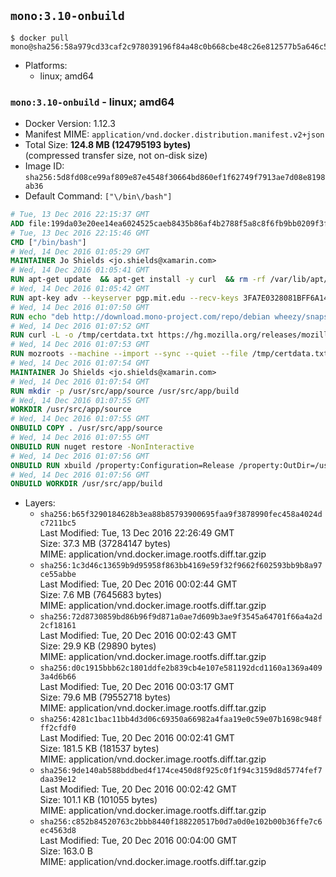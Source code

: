 ## `mono:3.10-onbuild`

```console
$ docker pull mono@sha256:58a979cd33caf2c978039196f84a48c0b668cbe48c26e812577b5a646c580327
```

-	Platforms:
	-	linux; amd64

### `mono:3.10-onbuild` - linux; amd64

-	Docker Version: 1.12.3
-	Manifest MIME: `application/vnd.docker.distribution.manifest.v2+json`
-	Total Size: **124.8 MB (124795193 bytes)**  
	(compressed transfer size, not on-disk size)
-	Image ID: `sha256:5d8fd08ce99af809e87e4548f30664bd860ef1f62749f7913ae7d08e8198ab36`
-	Default Command: `["\/bin\/bash"]`

```dockerfile
# Tue, 13 Dec 2016 22:15:37 GMT
ADD file:199da03e20ee14ea6024525caeb8435b86af4b2788f5a8c8f6fb9bb0209f3fff in / 
# Tue, 13 Dec 2016 22:15:46 GMT
CMD ["/bin/bash"]
# Wed, 14 Dec 2016 01:05:29 GMT
MAINTAINER Jo Shields <jo.shields@xamarin.com>
# Wed, 14 Dec 2016 01:05:41 GMT
RUN apt-get update 	&& apt-get install -y curl 	&& rm -rf /var/lib/apt/lists/*
# Wed, 14 Dec 2016 01:05:42 GMT
RUN apt-key adv --keyserver pgp.mit.edu --recv-keys 3FA7E0328081BFF6A14DA29AA6A19B38D3D831EF
# Wed, 14 Dec 2016 01:07:50 GMT
RUN echo "deb http://download.mono-project.com/repo/debian wheezy/snapshots/3.10.0 main" > /etc/apt/sources.list.d/mono-xamarin.list         && echo "deb http://download.mono-project.com/repo/debian 310-security main" >> /etc/apt/sources.list.d/mono-xamarin.list 	&& apt-get update 	&& apt-get install -y mono-devel fsharp mono-vbnc nuget 	&& rm -rf /var/lib/apt/lists/*
# Wed, 14 Dec 2016 01:07:52 GMT
RUN curl -L -o /tmp/certdata.txt https://hg.mozilla.org/releases/mozilla-release/raw-file/5d447d9abfdf/security/nss/lib/ckfw/builtins/certdata.txt
# Wed, 14 Dec 2016 01:07:53 GMT
RUN mozroots --machine --import --sync --quiet --file /tmp/certdata.txt
# Wed, 14 Dec 2016 01:07:54 GMT
MAINTAINER Jo Shields <jo.shields@xamarin.com>
# Wed, 14 Dec 2016 01:07:54 GMT
RUN mkdir -p /usr/src/app/source /usr/src/app/build
# Wed, 14 Dec 2016 01:07:55 GMT
WORKDIR /usr/src/app/source
# Wed, 14 Dec 2016 01:07:55 GMT
ONBUILD COPY . /usr/src/app/source
# Wed, 14 Dec 2016 01:07:55 GMT
ONBUILD RUN nuget restore -NonInteractive
# Wed, 14 Dec 2016 01:07:56 GMT
ONBUILD RUN xbuild /property:Configuration=Release /property:OutDir=/usr/src/app/build/
# Wed, 14 Dec 2016 01:07:56 GMT
ONBUILD WORKDIR /usr/src/app/build
```

-	Layers:
	-	`sha256:b65f3290184628b3ea88b85793900695faa9f3878990fec458a4024dc7211bc5`  
		Last Modified: Tue, 13 Dec 2016 22:26:49 GMT  
		Size: 37.3 MB (37284147 bytes)  
		MIME: application/vnd.docker.image.rootfs.diff.tar.gzip
	-	`sha256:1c3d46c13659b9d95958f863bb4169e59f32f9662f602593bb9b8a97ce55abbe`  
		Last Modified: Tue, 20 Dec 2016 00:02:44 GMT  
		Size: 7.6 MB (7645683 bytes)  
		MIME: application/vnd.docker.image.rootfs.diff.tar.gzip
	-	`sha256:72d8730859bd86b96f9d871a0ae7d609b3ae9f3545a64701f66a4a2d2cf18161`  
		Last Modified: Tue, 20 Dec 2016 00:02:43 GMT  
		Size: 29.9 KB (29890 bytes)  
		MIME: application/vnd.docker.image.rootfs.diff.tar.gzip
	-	`sha256:d0c1915bbb62c1801ddfe2b839cb4e107e581192dcd1160a1369a4093a4d6b66`  
		Last Modified: Tue, 20 Dec 2016 00:03:17 GMT  
		Size: 79.6 MB (79552718 bytes)  
		MIME: application/vnd.docker.image.rootfs.diff.tar.gzip
	-	`sha256:4281c1bac11bb4d3d06c69350a66982a4faa19e0c59e07b1698c948fff2cfdf0`  
		Last Modified: Tue, 20 Dec 2016 00:02:41 GMT  
		Size: 181.5 KB (181537 bytes)  
		MIME: application/vnd.docker.image.rootfs.diff.tar.gzip
	-	`sha256:9de140ab588bddbed4f174ce450d8f925c0f1f94c3159d8d5774fef7daa39e12`  
		Last Modified: Tue, 20 Dec 2016 00:02:42 GMT  
		Size: 101.1 KB (101055 bytes)  
		MIME: application/vnd.docker.image.rootfs.diff.tar.gzip
	-	`sha256:c852b84520763c2bbb8440f188220517b0d7a0d0e102b00b36ffe7c6ec4563d8`  
		Last Modified: Tue, 20 Dec 2016 00:04:00 GMT  
		Size: 163.0 B  
		MIME: application/vnd.docker.image.rootfs.diff.tar.gzip
